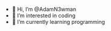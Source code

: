 - 👋 Hi, I’m @AdamN3wman
- 👀 I’m interested in coding
- 🌱 I’m currently learning programming


<!---
AdamN3wman/AdamN3wman is a ✨ special ✨ repository because its `README.md` (this file) appears on your GitHub profile.
You can click the Preview link to take a look at your changes.
--->
